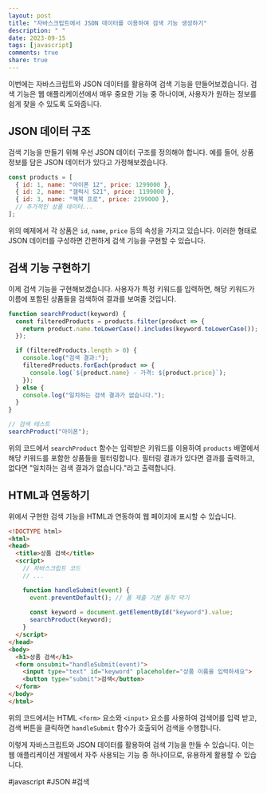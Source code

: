 ```yaml
---
layout: post
title: "자바스크립트에서 JSON 데이터를 이용하여 검색 기능 생성하기"
description: " "
date: 2023-09-15
tags: [javascript]
comments: true
share: true
---
```


이번에는 자바스크립트와 JSON 데이터를 활용하여 검색 기능을 만들어보겠습니다. 검색 기능은 웹 애플리케이션에서 매우 중요한 기능 중 하나이며, 사용자가 원하는 정보를 쉽게 찾을 수 있도록 도와줍니다.

## JSON 데이터 구조

검색 기능을 만들기 위해 우선 JSON 데이터 구조를 정의해야 합니다. 예를 들어, 상품 정보를 담은 JSON 데이터가 있다고 가정해보겠습니다.

```javascript
const products = [
  { id: 1, name: "아이폰 12", price: 1299000 },
  { id: 2, name: "갤럭시 S21", price: 1199000 },
  { id: 3, name: "맥북 프로", price: 2199000 },
  // 추가적인 상품 데이터...
];
```

위의 예제에서 각 상품은 `id`, `name`, `price` 등의 속성을 가지고 있습니다. 이러한 형태로 JSON 데이터를 구성하면 간편하게 검색 기능을 구현할 수 있습니다.

## 검색 기능 구현하기

이제 검색 기능을 구현해보겠습니다. 사용자가 특정 키워드를 입력하면, 해당 키워드가 이름에 포함된 상품들을 검색하여 결과를 보여줄 것입니다.

```javascript
function searchProduct(keyword) {
  const filteredProducts = products.filter(product => {
    return product.name.toLowerCase().includes(keyword.toLowerCase());
  });

  if (filteredProducts.length > 0) {
    console.log("검색 결과:");
    filteredProducts.forEach(product => {
      console.log(`${product.name} - 가격: ${product.price}`);
    });
  } else {
    console.log("일치하는 검색 결과가 없습니다.");
  }
}

// 검색 테스트
searchProduct("아이폰");
```

위의 코드에서 `searchProduct` 함수는 입력받은 키워드를 이용하여 `products` 배열에서 해당 키워드를 포함한 상품들을 필터링합니다. 필터링 결과가 있다면 결과를 출력하고, 없다면 "일치하는 검색 결과가 없습니다."라고 출력합니다.

## HTML과 연동하기

위에서 구현한 검색 기능을 HTML과 연동하여 웹 페이지에 표시할 수 있습니다. 

```html
<!DOCTYPE html>
<html>
<head>
  <title>상품 검색</title>
  <script>
    // 자바스크립트 코드
    // ...

    function handleSubmit(event) {
      event.preventDefault(); // 폼 제출 기본 동작 막기
      
      const keyword = document.getElementById("keyword").value;
      searchProduct(keyword);
    }
  </script>
</head>
<body>
  <h1>상품 검색</h1>
  <form onsubmit="handleSubmit(event)">
    <input type="text" id="keyword" placeholder="상품 이름을 입력하세요">
    <button type="submit">검색</button>
  </form>
</body>
</html>
```

위의 코드에서는 HTML `<form>` 요소와 `<input>` 요소를 사용하여 검색어를 입력 받고, 검색 버튼을 클릭하면 `handleSubmit` 함수가 호출되어 검색을 수행합니다.

이렇게 자바스크립트와 JSON 데이터를 활용하여 검색 기능을 만들 수 있습니다. 이는 웹 애플리케이션 개발에서 자주 사용되는 기능 중 하나이므로, 유용하게 활용할 수 있습니다.

#javascript #JSON #검색